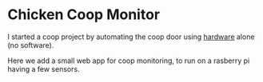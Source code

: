 # Chicken Coop Monitor

I started a coop project by automating the coop door using [hardware](./hardware.md) alone (no software). 

Here we add a small web app for coop monitoring, to run on a rasberry pi having a few sensors.